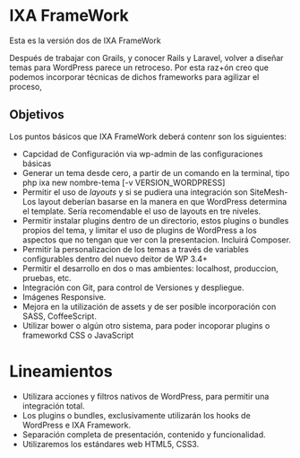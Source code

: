 # IXA FrameWork

Esta es la versión dos de IXA FrameWork

Después de trabajar con Grails, y conocer Rails y Laravel, volver a diseñar temas para WordPress parece un retroceso. Por esta raz+ón creo que podemos incorporar técnicas de dichos frameworks para agilizar el proceso,


## Objetivos

Los puntos básicos que IXA FrameWork deberá contenr son los siguientes:

- Capcidad de Configuración via wp-admin de las configuraciones básicas
- Generar un tema desde cero, a partir de un comando en la terminal, tipo php ixa new nombre-tema [-v VERSION_WORDPRESS]
- Permitir el uso de _layouts_ y si se pudiera una integración son SiteMesh- Los layout deberían basarse en la manera en que WordPress determina el template. Sería recomendable el uso de layouts en tre niveles.
- Permitir instalar plugins dentro de un directorio, estos plugins o bundles propios del tema, y limitar el uso de plugins de WordPress a los aspectos que no tengan que ver con la presentacion. Incluirá Composer.
- Permitir la personalizacion de los temas a través de variables configurables dentro del nuevo deitor de WP 3.4+
- Permitir el desarrollo en dos o mas ambientes: localhost, produccion, pruebas, etc.
- Integración con Git, para control de Versiones y despliegue.
- Imágenes Responsive.
- Mejora en la utilización de assets y de ser posible incorporación con SASS, CoffeeScript.
- Utilizar bower o algún otro sistema, para poder incoporar plugins o frameworkd CSS o JavaScript

# Lineamientos

- Utilizara acciones y filtros nativos de WordPress, para permitir una integración total.
- Los plugins o bundles, exclusivamente utilizarán los hooks de WordPress e IXA Framework.
- Separación completa de presentación, contenido y funcionalidad.
- Utilizaremos los estándares web HTML5, CSS3.